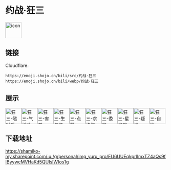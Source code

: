 # 约战·狂三
<img src="https://emoji.shojo.cn/bili/src/约战·狂三/icon.png" width="50" height="50" alt="icon">

## 链接
Cloudflare:
```
https://emoji.shojo.cn/bili/src/约战·狂三
https://emoji.shojo.cn/bili/webp/约战·狂三
```
## 展示
<img src="https://emoji.shojo.cn/bili/src/约战·狂三/狂三-哒哒哒.png" width="50" height="50" alt="狂三-哒哒哒"><img src="https://emoji.shojo.cn/bili/src/约战·狂三/狂三-气抖冷.png" width="50" height="50" alt="狂三-气抖冷"><img src="https://emoji.shojo.cn/bili/src/约战·狂三/狂三-害羞.png" width="50" height="50" alt="狂三-害羞"><img src="https://emoji.shojo.cn/bili/src/约战·狂三/狂三-生气了.png" width="50" height="50" alt="狂三-生气了"><img src="https://emoji.shojo.cn/bili/src/约战·狂三/狂三-点赞.png" width="50" height="50" alt="狂三-点赞"><img src="https://emoji.shojo.cn/bili/src/约战·狂三/狂三-求抱抱.png" width="50" height="50" alt="狂三-求抱抱"><img src="https://emoji.shojo.cn/bili/src/约战·狂三/狂三-委屈.png" width="50" height="50" alt="狂三-委屈"><img src="https://emoji.shojo.cn/bili/src/约战·狂三/狂三-星星眼.png" width="50" height="50" alt="狂三-星星眼"><img src="https://emoji.shojo.cn/bili/src/约战·狂三/狂三-疑问.png" width="50" height="50" alt="狂三-疑问"><img src="https://emoji.shojo.cn/bili/src/约战·狂三/狂三-自鲨.png" width="50" height="50" alt="狂三-自鲨">

## 下载地址

https://shamiko-my.sharepoint.com/:u:/g/personal/img_yuru_pro/EU6UUEqkprlImxTZ4aQs9fIByyweMVHaKd5QUIsIWIos1g